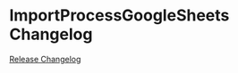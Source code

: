# ImportProcessGoogleSheets Changelog

[Release Changelog](https://github.com/spryker-demo/import-process-google-sheets/releases)
